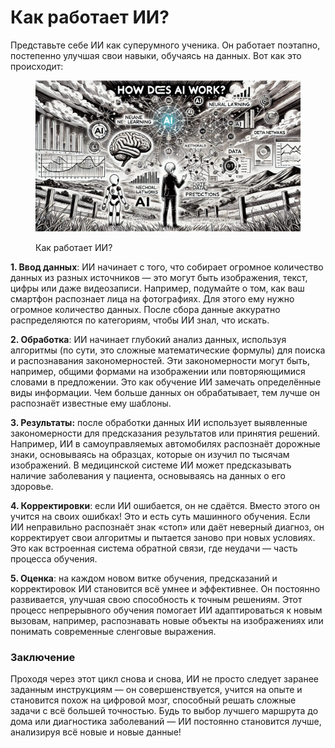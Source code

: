 # Как работает ИИ?

Представьте себе ИИ как суперумного ученика. Он работает поэтапно, постепенно улучшая свои навыки, обучаясь на данных. Вот как это происходит:

<div align="left">

<figure><img src="../.gitbook/assets/image (20).png" alt="" width="563"><figcaption><p>Как работает ИИ?</p></figcaption></figure>

</div>

**1. Ввод данных**: ИИ начинает с того, что собирает огромное количество данных из разных источников — это могут быть изображения, текст, цифры или даже видеозаписи. Например, подумайте о том, как ваш смартфон распознает лица на фотографиях. Для этого ему нужно огромное количество данных. После сбора данные аккуратно распределяются по категориям, чтобы ИИ знал, что искать.

**2. Обработка**: ИИ начинает глубокий анализ данных, используя алгоритмы (по сути, это сложные математические формулы) для поиска и распознавания закономерностей. Эти закономерности могут быть, например, общими формами на изображении или повторяющимися словами в предложении. Это как обучение ИИ замечать определённые виды информации. Чем больше данных он обрабатывает, тем лучше он распознаёт известные ему шаблоны.

**3. Результаты:** после обработки данных ИИ использует выявленные закономерности для предсказания результатов или принятия решений. Например, ИИ в самоуправляемых автомобилях распознаёт дорожные знаки, основываясь на образцах, которые он изучил по тысячам изображений. В медицинской системе ИИ может предсказывать наличие заболевания у пациента, основываясь на данных о его здоровье.

**4. Корректировки**: если ИИ ошибается, он не сдаётся. Вместо этого он учится на своих ошибках! Это и есть суть машинного обучения. Если ИИ неправильно распознаёт знак «стоп» или даёт неверный диагноз, он корректирует свои алгоритмы и пытается заново при новых условиях. Это как встроенная система обратной связи, где неудачи — часть процесса обучения.

**5. Оценка**: на каждом новом витке обучения, предсказаний и корректировок ИИ становится всё умнее и эффективнее. Он постоянно развивается, улучшая свою способность к точным решениям. Этот процесс непрерывного обучения помогает ИИ адаптироваться к новым вызовам, например, распознавать новые объекты на изображениях или понимать современные сленговые выражения.

### Заключение

Проходя через этот цикл снова и снова, ИИ не просто следует заранее заданным инструкциям — он совершенствуется, учится на опыте и становится похож на цифровой мозг, способный решать сложные задачи с всё большей точностью. Будь то выбор лучшего маршрута до дома или диагностика заболеваний — ИИ постоянно становится лучше, анализируя всё новые и новые данные!
